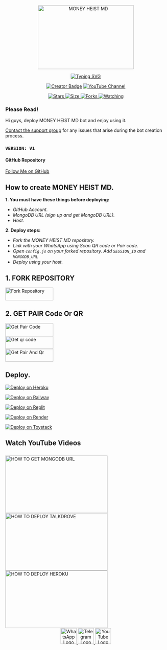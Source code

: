 <div class="repo" align="center">
 
  <a href="#">
    <img src="https://drive.google.com/uc?export=download&id=14tDcgjNFF1r802bzZs1wwjsmNW4hsPYG" width="300" height="200" alt="MONEY HEIST MD"></img>
    <p align="center">
      <a href="#"><img src="http://readme-typing-svg.herokuapp.com?color=ffffff&center=true&vCenter=true&multiline=false&lines=MONEY+HEIST+MD+WHATSAPP+BOT" alt="Typing SVG"></a>
    </p>
    <p align="center">
      <a href="#"><img title="Creator" src="https://img.shields.io/badge/Creator-MrDila-white.svg?style=for-the-badge&logo=github&color=white" alt="Creator Badge"></a>
      <a href="https://youtube.com/@dila_lk">
        <img title="YouTube Channel" src="https://img.shields.io/badge/YouTube-Subscribe-white.svg?style=for-the-badge&logo=youtube&color=red" alt="YouTube Channel">
      </a>
    </p>
    <p align="center">
      <a href="https://github.com/moneyheistVIP/MONEY-HEIST-VIP">
        <img title="GitHub Repo Stars" src="https://img.shields.io/github/stars/moneyheistVIP/MONEY-HEIST-VIP?style=flat-square&color=white" alt="Stars">
      </a>
      <a href="https://github.com/moneyheistVIP/MONEY-HEIST-VIP">
        <img title="Repo Size" src="https://img.shields.io/github/repo-size/moneyheistVIP/MONEY-HEIST-VIP?style=flat-square&color=white" alt="Size">
      </a>
      <a href="https://github.com/moneyheistVIP/MONEY-HEIST-VIP/fork">
        <img title="Forks" src="https://img.shields.io/github/forks/moneyheistVIP/MONEY-HEIST-VIP?style=flat-square&color=white" alt="Forks">
      </a>
      <a href="https://github.com/moneyheistVIP/MONEY-HEIST-VIP/watchers">
        <img title="Watching" src="https://img.shields.io/github/watchers/moneyheistVIP/MONEY-HEIST-VIP?style=flat-square&color=white" alt="Watching">
      </a>
      <a href="https://github.com/moneyheistVIP/MONEY-HEIST-VIP/branches">

   
  </a>
</div>

### Please Read!
Hi guys, deploy MONEY HEIST MD bot and enjoy using it.

[Contact the support group](https://t.me/dilalk) for any issues that arise during the bot creation process. 

### `VERSION: V1`

#### GitHub Repository
[Follow Me on GitHub](https://github.com/moneyheistVIP/MONEY-HEIST-VIP)

## How to create MONEY HEIST MD.
**1. You must have these things before deploying:**
- _GitHub Account._
- _MongoDB URL (sign up and get MongoDB URL)._
- _Host._

**2. Deploy steps:**
- _Fork the  MONEY HEIST MD repository._
- _Link with your WhatsApp using Scan QR code or Pair code._
- _Open `config.js` on your forked repository. Add `SESSION_ID` and `MONGODB_URL`_
- _Deploy using your host._

## 1. FORK REPOSITORY
<a href="https://github.com/moneyheistVIP/MONEY-HEIST-VIP/fork"> <img src="https://img.shields.io/badge/money_heist_fork-7300d8?style=for-the-badge&color=7300d8&logoColor=black" width="150" height="40" alt="Fork Repository"> </a>

## 2. GET PAIR Code Or QR
<a href="https://webdila-b3093e49c697.herokuapp.com/pair"> <img src="https://img.shields.io/badge/PAIR-d32f2f?style=for-the-badge&color=d32f2f&logoColor=black" width="150" height="40" alt="Get Pair Code"> </a></br>
<a href="https://webdila-b3093e49c697.herokuapp.com/qr"> <img src="https://img.shields.io/badge/QR-d32f2f?style=for-the-badge&color=d32f2f&logoColor=black" width="150" height="40" alt="Get qr code"> </a>
</br>
<a href="https://wa.me/+94728839446?text=.pair"> <img src="https://img.shields.io/badge/COMMAND-d32f2f?style=for-the-badge&color=d32f2f&logoColor=black" width="150" height="40" alt="Get Pair And Qr"> </a>
</br>

## Deploy.
[![Deploy on Heroku](https://img.shields.io/badge/money_heist_deploy_on_heroku-7300d8?style=for-the-badge&logo=heroku&logoColor=white)](https://heroku.com/deploy?template=https://github.com/moneyheistVIP/MONEY-HEIST-VIP)
  
[![Deploy on Railway](https://img.shields.io/badge/Money_HeistMD_deploy_on_railway-00c851?style=for-the-badge&logo=railway&logoColor=white)](https://railway.app?referralCode=Money_Heist)
   
[![Deploy on Replit](https://img.shields.io/badge/Money_Heist_deploy_on_replit-ff4000?style=for-the-badge&logo=replit&logoColor=white)](https://replit.com/)
   
[![Deploy on Render](https://img.shields.io/badge/Money_Heist_deploy_on_render-3f0f3f?style=for-the-badge&logo=render&logoColor=white)](https://docs.render.com/free)

[![Deploy on Toystack](https://img.shields.io/badge/Money_Heist_deploy_on_toystack-ff8c00?style=for-the-badge&logo=render&logoColor=white)](https://toystack.ai)

## Watch YouTube Videos

<a href="https://youtu.be/rVn5EqV_hGU?si=NErkefcqh6Y9C-OM" target="_blank">
  <img src="https://img.youtube.com/vi/rVn5EqV_hGU/hqdefault.jpg" alt="HOW TO GET MONGODB URL" width="320" height="180" style="border: none; cursor: pointer; margin-top: 10px;">
</a>

<a href="https://youtu.be/wk1K5O9yJYQ?si=DLkJyHUxOsuVlsP_" target="_blank">
  <img src="https://img.youtube.com/vi/wk1K5O9yJYQ/hqdefault.jpg" alt="HOW TO DEPLOY TALKDROVE" width="320" height="180" style="border: none; cursor: pointer;">
</a>

<a href="https://youtu.be/R1QjEKGp2L8?si=JOPnQQyJO8en2K2f" target="_blank">
  <img src="https://img.youtube.com/vi/R1QjEKGp2L8/hqdefault.jpg" alt="HOW TO DEPLOY HEROKU" width="320" height="180" style="border: none; cursor: pointer;">
</a>


<!-- Add this section at the bottom of your existing HTML -->
<div class="social-buttons" align="center">
  <a href="https://whatsapp.com/channel/0029Vb5WteL23n3Y11pTW83W" target="_blank">
    <img src="https://upload.wikimedia.org/wikipedia/commons/6/6b/WhatsApp.svg" width="50" height="50" alt="WhatsApp Logo">
  </a>
  <a href="https://t.me/dilalk" target="_blank">
    <img src="https://upload.wikimedia.org/wikipedia/commons/8/82/Telegram_logo.svg" width="50" height="50" alt="Telegram Logo">
  </a>
  <a href="https://youtube.com/@dila_lk?si=QrRSHY33aKbdtZyf" target="_blank">
    <img src="https://upload.wikimedia.org/wikipedia/commons/4/42/YouTube_icon_%282013-2017%29.png" width="50" height="50" alt="YouTube Logo">
  </a>
</div>
